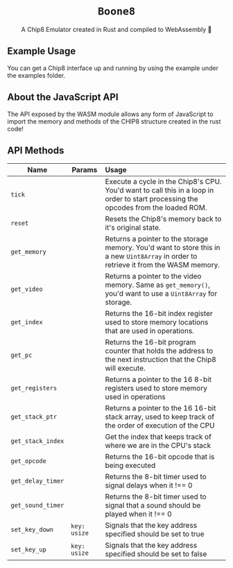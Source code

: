 
<div align="center">
<h1><code>Boone8</code></h1>
A Chip8 Emulator created in Rust and compiled to WebAssembly 🦀
</div>

## Example Usage
You can get a Chip8 interface up and running by using the example under the examples folder.

## About the JavaScript API

The API exposed by the WASM module allows any form of JavaScript to import the
memory and methods of the CHIP8 structure created in the rust code!

## API Methods
| Name | Params | Usage |
|---|---|:---|
|```tick```||Execute a cycle in the Chip8's CPU. You'd want to call this in a loop in order to start processing the opcodes from the loaded ROM.|
|```reset```||Resets the Chip8's memory back to it's original state.|
|```get_memory```||Returns a pointer to the storage memory. You'd want to store this in a new ```Uint8Array``` in order to retrieve it from the WASM memory.
|```get_video```||Returns a pointer to the video memory. Same as ```get_memory()```, you'd want to use a ```Uint8Array``` for storage.|
|```get_index```||Returns the 16-bit index register used to store memory locations that are used in operations.|
|```get_pc```||Returns the 16-bit program counter that holds the address to the next instruction that the Chip8 will execute.|
|```get_registers```||Returns a pointer to the 16 8-bit registers used to store memory used in operations|
|```get_stack_ptr```||Returns a pointer to the 16 16-bit stack array, used to keep track of the order of execution of the CPU|
|```get_stack_index```||Get the index that keeps track of where we are in the CPU's stack|
|```get_opcode```||Returns the 16-bit opcode that is being executed|
|```get_delay_timer```||Returns the 8-bit timer used to signal delays when it !== 0|
|```get_sound_timer```||Returns the 8-bit timer used to signal that a sound should be played when it !== 0|
|```set_key_down```|```key: usize```|Signals that the key address specified should be set to true| 
|```set_key_up```|```key: usize```|Signals that the key address specified should be set to false| 
